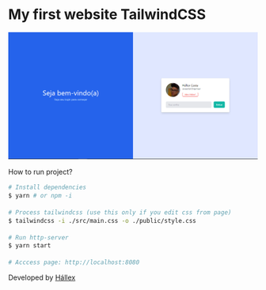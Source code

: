 # My first website TailwindCSS

![](./docs/page.png)

How to run project?

```sh
# Install dependencies
$ yarn # or npm -i

# Process tailwindcss (use this only if you edit css from page)
$ tailwindcss -i ./src/main.css -o ./public/style.css

# Run http-server
$ yarn start

# Acccess page: http://localhost:8080
```

Developed by [Hállex](https://github.com/hallexcosta)
